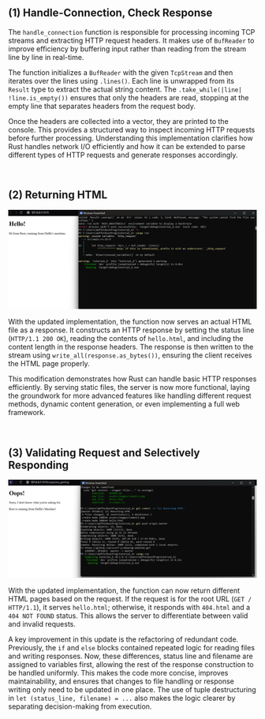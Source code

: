 ## (1) Handle-Connection, Check Response

The `handle_connection` function is responsible for processing incoming TCP streams and extracting HTTP request headers. It makes use of `BufReader` to improve efficiency by buffering input rather than reading from the stream line by line in real-time.

The function initializes a `BufReader` with the given `TcpStream` and then iterates over the lines using `.lines()`. Each line is unwrapped from its `Result` type to extract the actual string content. The `.take_while(|line| !line.is_empty())` ensures that only the headers are read, stopping at the empty line that separates headers from the request body.

Once the headers are collected into a vector, they are printed to the console. This provides a structured way to inspect incoming HTTP requests before further processing. Understanding this implementation clarifies how Rust handles network I/O efficiently and how it can be extended to parse different types of HTTP requests and generate responses accordingly.


<br/>

## (2) Returning HTML

![Commit 2 screen capture](/assets/images/commit2.png)


With the updated implementation, the function now serves an actual HTML file as a response. It constructs an HTTP response by setting the status line (`HTTP/1.1 200 OK`), reading the contents of `hello.html`, and including the content length in the response headers. The response is then written to the stream using `write_all(response.as_bytes())`, ensuring the client receives the HTML page properly.

This modification demonstrates how Rust can handle basic HTTP responses efficiently. By serving static files, the server is now more functional, laying the groundwork for more advanced features like handling different request methods, dynamic content generation, or even implementing a full web framework.


<br/>

## (3) Validating Request and Selectively Responding

![Commit 3 screen capture](/assets/images/commit3.png)

With the updated implementation, the function can now return different HTML pages based on the request. If the request is for the root URL (`GET / HTTP/1.1`), it serves `hello.html`; otherwise, it responds with `404.html` and a `404 NOT FOUND` status. This allows the server to differentiate between valid and invalid requests.

A key improvement in this update is the refactoring of redundant code. Previously, the `if` and `else` blocks contained repeated logic for reading files and writing responses. Now, these differences, status line and filename are assigned to variables first, allowing the rest of the response construction to be handled uniformly. This makes the code more concise, improves maintainability, and ensures that changes to file handling or response writing only need to be updated in one place. The use of tuple destructuring in `let (status_line, filename) = ...` also makes the logic clearer by separating decision-making from execution.



